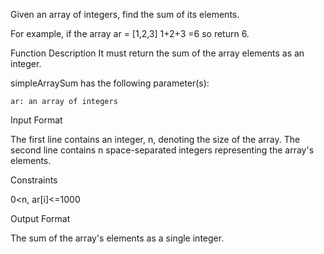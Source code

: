 Given an array of integers, find the sum of its elements.

For example, if the array 
ar = [1,2,3] 1+2+3 =6 so return 6.

Function Description
It must return the sum of the array elements as an integer.

simpleArraySum has the following parameter(s):

    ar: an array of integers

Input Format

The first line contains an integer, n, denoting the size of the array.
The second line contains n space-separated integers representing the array's elements.

Constraints

0<n, ar[i]<=1000

Output Format

The sum of the array's elements as a single integer. 

